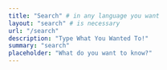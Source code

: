 ```yaml
---
title: "Search" # in any language you want
layout: "search" # is necessary
url: "/search"
description: "Type What You Wanted To!"
summary: "search"
placeholder: "What do you want to know?"
---
```

